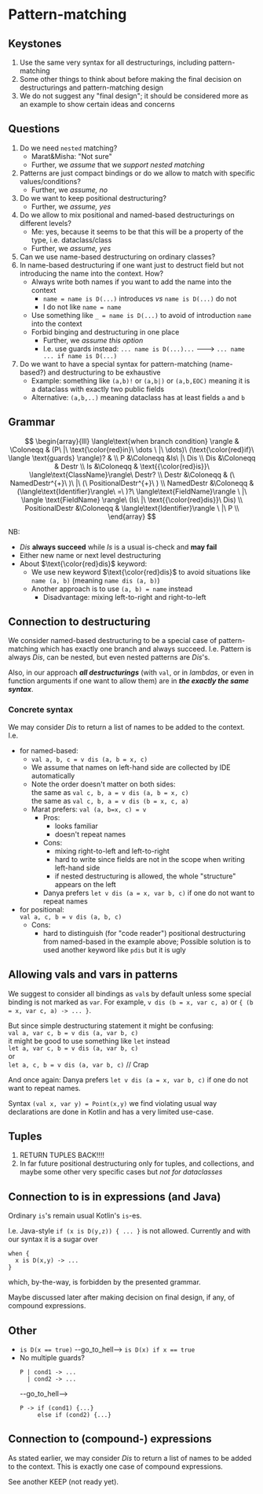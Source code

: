 # Pattern-matching

## Keystones

1. Use the same very syntax for all destructurings, including pattern-matching
2. Some other things to think about before making the final decision on destructurings and pattern-matching design
3. We do not suggest any "final design"; it should be considered more as an example to show certain ideas and concerns


## Questions

1. Do we need `nested` matching?
   + Marat&Misha: "Not sure"
   + Further, we *assume* that we *support nested matching*
2. Patterns are just compact bindings or do we allow to match with specific values/conditions?
   + Further, we *assume, no*
3. Do we want to keep positional destructuring?
   + Further, we *assume, yes*
4. Do we allow to mix positional and named-based destructurings on different levels?
   + Me: yes, because it seems to be that this will be a property of the type, i.e. dataclass/class
   + Further, we *assume, yes*
5. Can we use name-based destructuring on ordinary classes?
6. In name-based destructuring if one want just to destruct field but not introducing the name into the context. How?
   + Always write both names if you want to add the name into the context
     - `name = name is D(...)` introduces *vs* `name is D(...)` do not
     - I do not like `name = name`
   + Use something like `_ = name is D(...)` to avoid of introduction `name` into the context
   + Forbid binging and destructuring in one place
     - Further, we *assume this option*
     - I.e. use guards instead:
      `... name is D(...)...` ---> `... name ... if name is D(...)`
5. Do we want to have a special syntax for pattern-matching (name-based?) and destructuring to be exhaustive
   + Example: something like `(a,b)!` or `(a,b|)` or `(a,b,EOC)` meaning it is a dataclass with exactly two public fields
   + Alternative: `(a,b,..)` meaning dataclass has at least fields `a` and `b`

## Grammar

$$
\begin{array}{lll}
\langle\text{when branch condition} \rangle  & \Coloneqq & (P\ |\ \text{\color{red}in}\ \dots \ |\ \dots)\ (\text{\color{red}if}\ \langle \text{guards} \rangle)? & \\
P &\Coloneqq &Is\ |\ Dis \\
Dis &\Coloneqq & Destr \\
Is &\Coloneqq & \text{{\color{red}is}}\ \langle\text{ClassName}\rangle\ Destr? \\
Destr &\Coloneqq & (\ NamedDestr^{+}\ )\ |\ (\ PositionalDestr^{+}\ ) \\
NamedDestr &\Coloneqq & (\langle\text{Identifier}\rangle\ =\ )?\ \langle\text{FieldName}\rangle \ |\ \langle \text{FieldName} \rangle\ (Is\ |\ \text{{\color{red}dis}}\ Dis) \\
PositionalDestr &\Coloneqq & \langle\text{Identifier}\rangle \ |\ P \\
\end{array}
$$

NB: 
* $Dis$ **always succeed** while $Is$ is a usual is-check and **may fail**
* Either new name or next level destructuring
* About $\text{\color{red}dis}$ keyword:
  + We use new keyword $\text{\color{red}dis}$ to avoid situations like `name (a, b)` (meaning `name dis (a, b)`)
  + Another approach is to use `(a, b) = name` instead
    - Disadvantage: mixing left-to-right and right-to-left

## Connection to destructuring

We consider named-based destructuring to be a special case of pattern-matching which has exactly one branch and always succeed.
I.e. Pattern is always $Dis$, can be nested, but even nested patterns are $Dis$'s.

Also, in our approach ***all destructurings*** (with `val`, or in *lambdas*, or even in function arguments if one want to allow them) are in ***the exactly the same syntax***.

### Concrete syntax

We may consider $Dis$ to return a list of names to be added to the context. I.e.
* for named-based:
  + ```val a, b, c = v dis (a, b = x, c)```
  + We assume that names on left-hand side are collected by IDE automatically
  + Note the order doesn't matter on both sides:</br>
    the same as ```val c, b, a = v dis (a, b = x, c)```</br>
    the same as ```val c, b, a = v dis (b = x, c, a)```
  + Marat prefers: ```val (a, b=x, c) = v```
    - Pros: 
      * looks familiar
      * doesn't repeat names
    - Cons: 
      * mixing right-to-left and left-to-right 
      * hard to write since fields are not in the scope when writing left-hand side
      * if nested destructuring is allowed, the whole "structure" appears on the left
    - Danya prefers ```let v dis (a = x, var b, c)``` if one do not want to repeat names
* for positional: </br>
  ```val a, c, b = v dis (a, b, c)```
  - Cons: 
      * hard to distinguish (for "code reader") positional destructuring from named-based in the example above; Possible solution is to used another keyword like `pdis` but it is ugly

## Allowing vals and vars in patterns

We suggest to consider all bindings as `val`s by default unless some special binding is not marked as `var`.
For example, `v dis (b = x, var c, a)` or `{ (b = x, var c, a) -> ... }`.

But since simple destructuring statement it might be confusing:
</br>
```val a, var c, b = v dis (a, var b, c)```
</br>
it might be good to use something like `let` instead
</br>
```let a, var c, b = v dis (a, var b, c)```
</br>
or
</br>
```let a, c, b = v dis (a, var b, c)``` // Crap

And once again: Danya prefers ```let v dis (a = x, var b, c)``` if one do not want to repeat names.

Syntax `(val x, var y) = Point(x,y)` we find violating usual way declarations are done in Kotlin and has a very limited use-case. 

## Tuples

1. RETURN TUPLES BACK!!!!
2. In far future positional destructuring only for tuples, and collections, and maybe some other very specific cases but *not for dataclasses*

## Connection to is in expressions (and Java)

Ordinary `is`'s remain usual Kotlin's `is`-es.

I.e. Java-style `if (x is D(y,z)) { ... }` is not allowed.
Currently and with our syntax it is a sugar over
```
when {
  x is D(x,y) -> ...
}
```
which, by-the-way, is forbidden by the presented grammar.

Maybe discussed later after making decision on final design, if any, of compound expressions.

## Other

* `is D(x == true)` --go_to_hell--> `is D(x) if x == true`
* No multiple guards?
  ```
  P | cond1 -> ...
    | cond2 -> ...
  ```
  --go_to_hell-->
  ```
  P -> if (cond1) {...}
       else if (cond2) {...}
  ```

## Connection to (compound-) expressions

As stated earlier, we may consider $Dis$ to return a list of names to be added to the context.
This is exactly one case of compound expressions.

See another KEEP (not ready yet).

